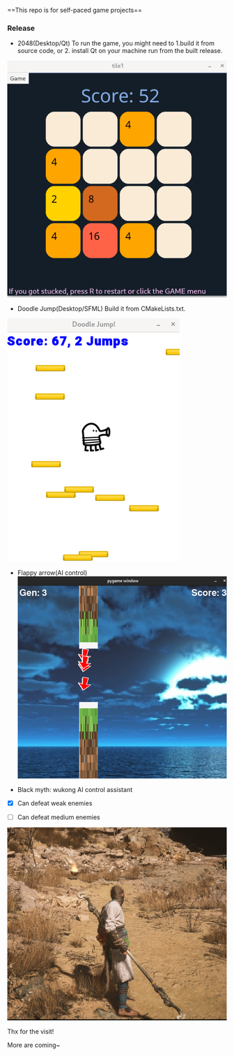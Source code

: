 ==This repo is for self-paced game projects==

### Release

* 2048(Desktop/Qt) To run the game, you might need to 1.build it from source code, or 2. install Qt on your machine run from the built release.

![2048](./Figures/2048.png)

* Doodle Jump(Desktop/SFML) Build it from CMakeLists.txt.

![doodleJump](./Figures/doodleJump.png)

* Flappy arrow(AI control)
  ![img](./Figures/flappy_arrow.png)

* Black myth: wukong AI control assistant

- [x] Can defeat weak enemies
- [ ] Can defeat medium enemies


![img](./Figures/black_myth.png)


  Thx for the visit!




More are coming~

